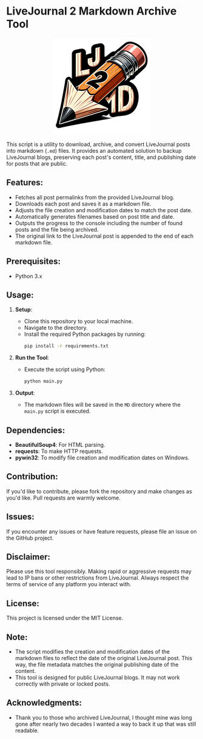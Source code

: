 # LiveJournal 2 Markdown Archive Tool
<p align="center">
  <img src="https://github.com/Jamisonfitz/livejournal2markdown/blob/main/assets/logo.png" alt="Livejournal 2 Markdown">
</p>

This script is a utility to download, archive, and convert LiveJournal posts into markdown (`.md`) files. It provides an automated solution to backup LiveJournal blogs, preserving each post's content, title, and publishing date for posts that are public.

## Features:
- Fetches all post permalinks from the provided LiveJournal blog.
- Downloads each post and saves it as a markdown file.
- Adjusts the file creation and modification dates to match the post date.
- Automatically generates filenames based on post title and date.
- Outputs the progress to the console including the number of found posts and the file being archived.
- The original link to the LiveJournal post is appended to the end of each markdown file.

## Prerequisites:
- Python 3.x

## Usage:

1. **Setup**:
    - Clone this repository to your local machine.
    - Navigate to the directory.
    - Install the required Python packages by running:  
      ```bash
      pip install -r requirements.txt
      ```

2. **Run the Tool**:
    - Execute the script using Python:
      ```bash
      python main.py
      ```

3. **Output**:
    - The markdown files will be saved in the `MD` directory where the `main.py` script is executed.

## Dependencies:

- **BeautifulSoup4**: For HTML parsing.
- **requests**: To make HTTP requests.
- **pywin32**: To modify file creation and modification dates on Windows.

## Contribution:
If you'd like to contribute, please fork the repository and make changes as you'd like. Pull requests are warmly welcome.

## Issues:
If you encounter any issues or have feature requests, please file an issue on the GitHub project. 

## Disclaimer:
Please use this tool responsibly. Making rapid or aggressive requests may lead to IP bans or other restrictions from LiveJournal. Always respect the terms of service of any platform you interact with.

## License:
This project is licensed under the MIT License. 

## Note:
- The script modifies the creation and modification dates of the markdown files to reflect the date of the original LiveJournal post. This way, the file metadata matches the original publishing date of the content.
- This tool is designed for public LiveJournal blogs. It may not work correctly with private or locked posts.

## Acknowledgments:
- Thank you to those who archived LiveJournal, I thought mine was long gone after nearly two decades I wanted a way to back it up that was still readable.

